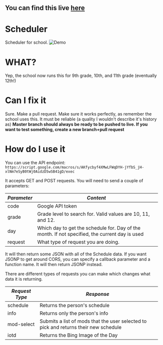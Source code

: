 ## You can find this live [here](https://scheduler.netlify.com)

# Scheduler
Scheduler for school. 
![Demo](https://github.com/liavt/Scheduler/blob/master/demos/DemoStudent.PNG)

# WHAT?
Yep, the school now runs this for 9th grade, 10th, and 11th grade (eventually 12th!)

# Can I fix it
Sure. Make a pull request. Make sure it works perfectly, as remember the school uses this. It must be reliable (a quality I wouldn't describe it's history as)
**Master branch should always be ready to be pushed to live. If you want to test something, create a new branch+pull request**

# How do I use it
You can use the API endpoint:
`https://script.google.com/macros/s/AKfycbyf4XMwLFWqDYH-jYfbS_jH-xlNm7eSyB0tWj0AidzD5wSB41gD/exec`

It accepts GET and POST requests. You will need to send a couple of parameters:

| *Parameter* 	| *Content*                                                                                     	|
|-------------	|-----------------------------------------------------------------------------------------------	|
| code        	| Google API token                                                                              	|
| grade       	| Grade level to search for. Valid values are 10, 11, and 12.                                       	  |
| day         	| Which day to get the schedule for. Day of the month. If not specified, the current day is used  |
| request       | What type of request you are doing.                                                             |

It will then return some JSON with all of the Schedule data. If you want JSONP to get around CORS, you can specify a callback parameter and a function name. It will then return JSONP instead.

There are different types of requests you can make which changes what data it is returning.

| *Request Type* 	| *Response*                    	|
|----------------	|-------------------------------	|
| schedule       	| Returns the person's schedule 	|
| info              | Returns only the person's info    |
| mod-select        | Submits a list of mods that the user selected to pick and returns their new schedule |
| iotd              | Returns the Bing Image of the Day |
